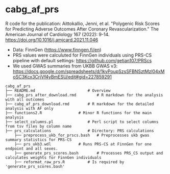 # cabg_af_prs
R code for the publication: Aittokallio, Jenni, et al. "Polygenic Risk Scores for Predicting Adverse Outcomes After Coronary Revascularization." The American Journal of Cardiology 167 (2022): 9-14.
https://doi.org/10.1016/j.amjcard.2021.11.046

* Data: FinnGen (https://www.finngen.fi/en)
* PRS values were calculuted for FinnGen individuals using PRS-CS pipeline with default settings: https://github.com/getian107/PRScs
* We used GWAS summaries from UKBB GWAS v3: https://docs.google.com/spreadsheets/d/1kvPoupSzsSFBNSztMzl04xMoSC3Kcx3CrjVf4yBmESU/edit#gid=227859291

```
cabg_af_prs
├── README.md                 		# Overview
├── cabg_prs_after_download.rmd     	# R markdown for the analysis with all outcomes
├── cabg_af_prs_download.rmd     	# R markdown for the detailed analysis with AF only
├── functions2.R      			# Minor R functions for the main analysis
├── select_columns.pl         		# Perl script to select columns from tsv files by column name
├── prs_calculations		  		# Directory: PRS calculations
	├── preprocess_ukb_for_prscs.bash	# Preprocesses ukb gwas summary statistics for PRS-CS
	├── prs_ukb3.wdl			# Runs PRS-CS at FinnGen for one endpoint and all sexes.
	├── generate_prs_scores.bash		# Processes PRS_CS output and calculates weights for FinnGen individuals
	├── reformat_raw_prs.R 			# Is required by 'generate_prs_scores.bash'

```
